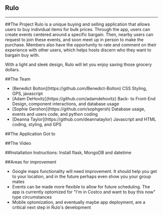 Rulo
-------------
-------------


##The Project
Rulo is a unique buying and selling application that allows users to buy individual items for bulk prices. Through the app, users can create events centered around a specific bargain. Then, nearby users can request to join these events, and soon meet up in person to make the purchase. Members also have the opportunity to rate and comment on their experience with other users, which helps hosts discern who they want to bargain buy with.

With a light and sleek design, Rulo will let you enjoy saving those grocery dollars.

##The Team
<ul>
<li> [Benedict Bolton](https://github.com/Benedict-Bolton) CSS Styling, GPS, javascript </li>
<li> [Adam DeHovitz](https://github.com/adamdehovitz) Back- to Front-End Design, component interactions, and database usage </li>
<li> [Sophie Gershon](https://github.com/sophgersh) Database usage, events and users code, and python coding </li>
<li> [Deanna Taylor](https://github.com/deannataylor) Javascript and HTML coding, styling, and GPS </li>
</ul>

##The Application
Got to <url>

##The Video

##Installation Instructions:
Install flask, MongoDB and datetime

##Areas for improvement
<ul>
<li> Google maps functionality will need improvement. It should help you get to your location, and in the future perhaps even show you your group mates
<li> Events can be made more flexible to allow for future scheduling. The app is currently optomized for "I'm in Costco and want to buy this now" type circumstances
<li> Mobile optomization, and eventually maybe app deployment, are a critical next step in Rulo's development
</ul>
